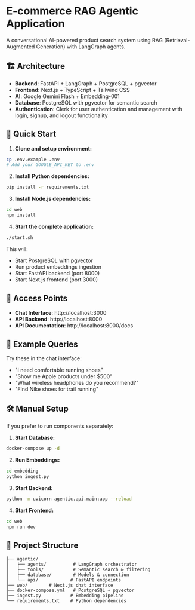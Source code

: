 # E-commerce RAG Agentic Application

A conversational AI-powered product search system using RAG (Retrieval-Augmented Generation) with LangGraph agents.

## 🏗️ Architecture

- **Backend**: FastAPI + LangGraph + PostgreSQL + pgvector
- **Frontend**: Next.js + TypeScript + Tailwind CSS
- **AI**: Google Gemini Flash + Embedding-001
- **Database**: PostgreSQL with pgvector for semantic search
- **Authentication**: Clerk for user authentication and management with login, signup, and logout functionality

## 🚀 Quick Start

1. **Clone and setup environment:**
```bash
cp .env.example .env
# Add your GOOGLE_API_KEY to .env
```

2. **Install Python dependencies:**
```bash
pip install -r requirements.txt
```

3. **Install Node.js dependencies:**
```bash
cd web
npm install
```

4. **Start the complete application:**
```bash
./start.sh
```

This will:
- Start PostgreSQL with pgvector
- Run product embeddings ingestion
- Start FastAPI backend (port 8000)
- Start Next.js frontend (port 3000)

## 🔗 Access Points

- **Chat Interface**: http://localhost:3000
- **API Backend**: http://localhost:8000
- **API Documentation**: http://localhost:8000/docs

## 💬 Example Queries

Try these in the chat interface:
- "I need comfortable running shoes"
- "Show me Apple products under $500"
- "What wireless headphones do you recommend?"
- "Find Nike shoes for trail running"

## 🛠️ Manual Setup

If you prefer to run components separately:

1. **Start Database:**
```bash
docker-compose up -d
```

2. **Run Embeddings:**
```bash
cd embedding
python ingest.py
```

3. **Start Backend:**
```bash
python -m uvicorn agentic.api.main:app --reload
```

4. **Start Frontend:**
```bash
cd web
npm run dev
```

## 📁 Project Structure

```
├── agentic/
│   ├── agents/          # LangGraph orchestrator
│   ├── tools/           # Semantic search & filtering
│   ├── database/        # Models & connection
│   └── api/            # FastAPI endpoints
├── web/        # Next.js chat interface
├── docker-compose.yml   # PostgreSQL + pgvector
├── ingest.py           # Embedding pipeline
└── requirements.txt    # Python dependencies
```
